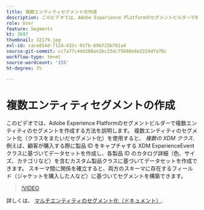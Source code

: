 ```yaml
---
title: 複数エンティティセグメントの作成
description: このビデオでは、Adobe Experience Platformのセグメントビルダーで複数エンティティのセグメントを作成する方法を説明します。  マルチエンティティのセグメント化（クラスをまたいだセグメント化）を使用すると、複数の XDM クラスに基づくデータを組み合わせたセグメントを構築できます。
role: User
feature: Segments
kt: 3697
thumbnail: 32179.jpg
exl-id: cace814d-7124-432c-91fb-896725b701a4
source-git-commit: cc7a77c4dd380ae1bc23dc75608e8e2224dfe78c
workflow-type: tm+mt
source-wordcount: '155'
ht-degree: 3%

---
```


# 複数エンティティセグメントの作成

このビデオでは、Adobe Experience Platformのセグメントビルダーで複数エンティティのセグメントを作成する方法を説明します。  複数エンティティのセグメント化（クラスをまたいだセグメント化）を使用すると、 *複数の XDM クラス*. 例えば、顧客が購入する際に製品 ID をキャプチャする XDM ExperienceEvent クラスに基づいてデータセットを作成し、各製品 ID のカタログ詳細（色、サイズ、カテゴリなど）を含むカスタム製品クラスに基づいてデータセットを作成できます。 スキーマ間に関係を確立すると、両方のスキーマに存在するフィールド（ジャケットを購入した人など）に基づいてセグメントを構築できます。

<!--Segment context (segment payload) allows you to provide key contextual details, such as a visitor's abandoned cart contents, in your segment definition so you can send personalized messages.-->

>[!VIDEO](https://video.tv.adobe.com/v/32179?quality=12&learn=on)

詳しくは、 [マルチエンティティのセグメント化（ドキュメント）](https://experienceleague.adobe.com/docs/experience-platform/segmentation/multi-entity-segmentation.html).
